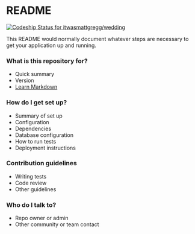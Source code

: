 # README #

[ ![Codeship Status for itwasmattgregg/wedding](https://app.codeship.com/projects/1c720570-0dac-0135-2a04-1af97965a0f5/status?branch=master)](https://app.codeship.com/projects/215697)

This README would normally document whatever steps are necessary to get your application up and running.

### What is this repository for? ###

* Quick summary
* Version
* [Learn Markdown](https://bitbucket.org/tutorials/markdowndemo)

### How do I get set up? ###

* Summary of set up
* Configuration
* Dependencies
* Database configuration
* How to run tests
* Deployment instructions

### Contribution guidelines ###

* Writing tests
* Code review
* Other guidelines

### Who do I talk to? ###

* Repo owner or admin
* Other community or team contact
